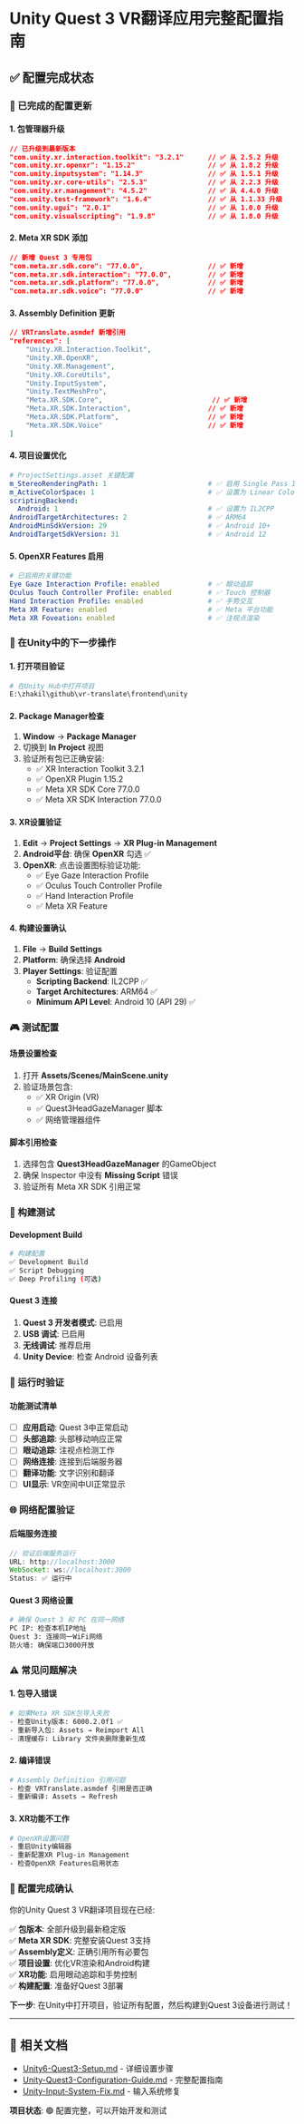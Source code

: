 # Unity Quest 3 VR翻译应用完整配置指南

## ✅ 配置完成状态

### 🎯 已完成的配置更新

#### 1. **包管理器升级**
```json
// 已升级到最新版本
"com.unity.xr.interaction.toolkit": "3.2.1"      // ✅ 从 2.5.2 升级
"com.unity.xr.openxr": "1.15.2"                  // ✅ 从 1.8.2 升级  
"com.unity.inputsystem": "1.14.3"                // ✅ 从 1.5.1 升级
"com.unity.xr.core-utils": "2.5.3"               // ✅ 从 2.2.3 升级
"com.unity.xr.management": "4.5.2"               // ✅ 从 4.4.0 升级
"com.unity.test-framework": "1.6.4"              // ✅ 从 1.1.33 升级
"com.unity.ugui": "2.0.1"                        // ✅ 从 1.0.0 升级
"com.unity.visualscripting": "1.9.8"             // ✅ 从 1.8.0 升级
```

#### 2. **Meta XR SDK 添加**
```json
// 新增 Quest 3 专用包
"com.meta.xr.sdk.core": "77.0.0",                // ✅ 新增
"com.meta.xr.sdk.interaction": "77.0.0",         // ✅ 新增  
"com.meta.xr.sdk.platform": "77.0.0",            // ✅ 新增
"com.meta.xr.sdk.voice": "77.0.0"                // ✅ 新增
```

#### 3. **Assembly Definition 更新**
```json
// VRTranslate.asmdef 新增引用
"references": [
    "Unity.XR.Interaction.Toolkit",
    "Unity.XR.OpenXR",
    "Unity.XR.Management", 
    "Unity.XR.CoreUtils",
    "Unity.InputSystem",
    "Unity.TextMeshPro",
    "Meta.XR.SDK.Core",                           // ✅ 新增
    "Meta.XR.SDK.Interaction",                   // ✅ 新增
    "Meta.XR.SDK.Platform",                      // ✅ 新增
    "Meta.XR.SDK.Voice"                          // ✅ 新增
]
```

#### 4. **项目设置优化**
```yaml
# ProjectSettings.asset 关键配置
m_StereoRenderingPath: 1                         # ✅ 启用 Single Pass Instanced
m_ActiveColorSpace: 1                            # ✅ 设置为 Linear Color Space
scriptingBackend:
  Android: 1                                     # ✅ 设置为 IL2CPP
AndroidTargetArchitectures: 2                    # ✅ ARM64
AndroidMinSdkVersion: 29                         # ✅ Android 10+
AndroidTargetSdkVersion: 31                      # ✅ Android 12
```

#### 5. **OpenXR Features 启用**
```yaml
# 已启用的关键功能
Eye Gaze Interaction Profile: enabled            # ✅ 眼动追踪
Oculus Touch Controller Profile: enabled         # ✅ Touch 控制器
Hand Interaction Profile: enabled                # ✅ 手势交互
Meta XR Feature: enabled                         # ✅ Meta 平台功能
Meta XR Foveation: enabled                       # ✅ 注视点渲染
```

### 🚀 在Unity中的下一步操作

#### 1. **打开项目验证**
```bash
# 在Unity Hub中打开项目
E:\zhakil\github\vr-translate\frontend\unity
```

#### 2. **Package Manager检查**
1. **Window** → **Package Manager**
2. 切换到 **In Project** 视图
3. 验证所有包已正确安装:
   - ✅ XR Interaction Toolkit 3.2.1
   - ✅ OpenXR Plugin 1.15.2  
   - ✅ Meta XR SDK Core 77.0.0
   - ✅ Meta XR SDK Interaction 77.0.0

#### 3. **XR设置验证**
1. **Edit** → **Project Settings** → **XR Plug-in Management**
2. **Android平台**: 确保 **OpenXR** 勾选 ✅
3. **OpenXR**: 点击设置图标验证功能:
   - ✅ Eye Gaze Interaction Profile
   - ✅ Oculus Touch Controller Profile  
   - ✅ Hand Interaction Profile
   - ✅ Meta XR Feature

#### 4. **构建设置确认**
1. **File** → **Build Settings**
2. **Platform**: 确保选择 **Android**
3. **Player Settings**: 验证配置
   - **Scripting Backend**: IL2CPP ✅
   - **Target Architectures**: ARM64 ✅
   - **Minimum API Level**: Android 10 (API 29) ✅

### 🎮 测试配置

#### 场景设置检查
1. 打开 **Assets/Scenes/MainScene.unity**
2. 验证场景包含:
   - ✅ XR Origin (VR)
   - ✅ Quest3HeadGazeManager 脚本
   - ✅ 网络管理器组件

#### 脚本引用检查
1. 选择包含 **Quest3HeadGazeManager** 的GameObject
2. 确保 Inspector 中没有 **Missing Script** 错误
3. 验证所有 Meta XR SDK 引用正常

### 🔧 构建测试

#### Development Build
```bash
# 构建配置
✅ Development Build
✅ Script Debugging  
✅ Deep Profiling (可选)
```

#### Quest 3 连接
1. **Quest 3 开发者模式**: 已启用
2. **USB 调试**: 已启用
3. **无线调试**: 推荐启用
4. **Unity Device**: 检查 Android 设备列表

### 📱 运行时验证

#### 功能测试清单
- [ ] **应用启动**: Quest 3中正常启动
- [ ] **头部追踪**: 头部移动响应正常
- [ ] **眼动追踪**: 注视点检测工作
- [ ] **网络连接**: 连接到后端服务器
- [ ] **翻译功能**: 文字识别和翻译
- [ ] **UI显示**: VR空间中UI正常显示

### 🌐 网络配置验证

#### 后端服务连接
```javascript
// 验证后端服务运行
URL: http://localhost:3000
WebSocket: ws://localhost:3000
Status: ✅ 运行中
```

#### Quest 3 网络设置
```bash
# 确保 Quest 3 和 PC 在同一网络
PC IP: 检查本机IP地址
Quest 3: 连接同一WiFi网络
防火墙: 确保端口3000开放
```

### ⚠️ 常见问题解决

#### 1. **包导入错误**
```bash
# 如果Meta XR SDK包导入失败
- 检查Unity版本: 6000.2.0f1 ✅
- 重新导入包: Assets → Reimport All
- 清理缓存: Library 文件夹删除重新生成
```

#### 2. **编译错误**
```bash
# Assembly Definition 引用问题
- 检查 VRTranslate.asmdef 引用是否正确
- 重新编译: Assets → Refresh
```

#### 3. **XR功能不工作**
```bash
# OpenXR设置问题
- 重启Unity编辑器
- 重新配置XR Plug-in Management
- 检查OpenXR Features启用状态
```

### 🎉 配置完成确认

你的Unity Quest 3 VR翻译项目现在已经:

✅ **包版本**: 全部升级到最新稳定版  
✅ **Meta XR SDK**: 完整安装Quest 3支持  
✅ **Assembly定义**: 正确引用所有必要包  
✅ **项目设置**: 优化VR渲染和Android构建  
✅ **XR功能**: 启用眼动追踪和手势控制  
✅ **构建配置**: 准备好Quest 3部署  

**下一步**: 在Unity中打开项目，验证所有配置，然后构建到Quest 3设备进行测试！

---

## 🔗 相关文档

- [Unity6-Quest3-Setup.md](./Unity6-Quest3-Setup.md) - 详细设置步骤
- [Unity-Quest3-Configuration-Guide.md](./Unity-Quest3-Configuration-Guide.md) - 完整配置指南
- [Unity-Input-System-Fix.md](./Unity-Input-System-Fix.md) - 输入系统修复

**项目状态**: 🟢 配置完整，可以开始开发和测试